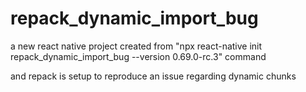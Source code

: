 # repack_dynamic_import_bug

a new react native project created from "npx react-native init repack_dynamic_import_bug --version 0.69.0-rc.3" command

and repack is setup to reproduce an issue regarding dynamic chunks
